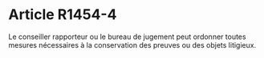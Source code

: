# Article R1454-4

  
Le conseiller rapporteur ou le bureau de jugement peut ordonner toutes mesures nécessaires à la conservation des preuves ou des objets litigieux.